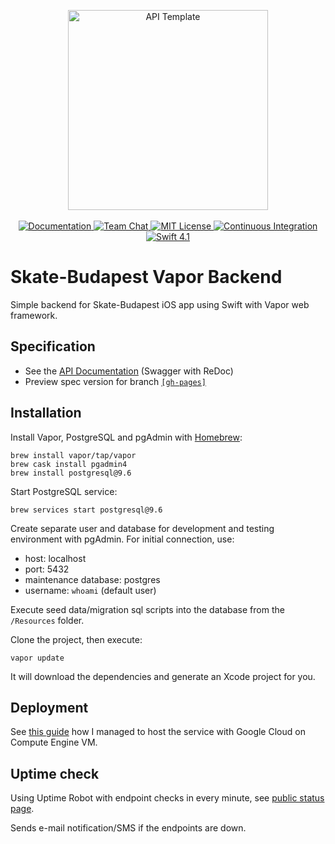 <p align="center">
<img src="https://user-images.githubusercontent.com/1342803/36623515-7293b4ec-18d3-11e8-85ab-4e2f8fb38fbd.png" width="320" alt="API Template">
<br>
<br>
<a href="http://docs.vapor.codes/3.0/">
<img src="http://img.shields.io/badge/read_the-docs-2196f3.svg" alt="Documentation">
</a>
<a href="https://discord.gg/vapor">
<img src="https://img.shields.io/discord/431917998102675485.svg" alt="Team Chat">
</a>
<a href="LICENSE">
<img src="http://img.shields.io/badge/license-MIT-brightgreen.svg" alt="MIT License">
</a>
<a href="https://circleci.com/gh/vapor/api-template">
<img src="https://circleci.com/gh/vapor/api-template.svg?style=shield" alt="Continuous Integration">
</a>
<a href="https://swift.org">
<img src="http://img.shields.io/badge/swift-4.1-brightgreen.svg" alt="Swift 4.1">
</a>
</p>

<!--
<img src="http://i.imgur.com/xxxxxxxxx.png" width="80px" />
-->
<h1>Skate-Budapest Vapor Backend</h1>

Simple backend for Skate-Budapest iOS app using Swift with Vapor web framework.


## Specification

- See the [API Documentation](https://balazs630.github.io/Skate-Budapest-Vapor/) (Swagger with ReDoc)
- Preview spec version for branch [`[gh-pages]`](https://github.com/balazs630/Skate-Budapest-Vapor/tree/gh-pages)


## Installation

Install Vapor, PostgreSQL and pgAdmin with [Homebrew](https://brew.sh):
```
brew install vapor/tap/vapor
brew cask install pgadmin4
brew install postgresql@9.6
```

Start PostgreSQL service:
```
brew services start postgresql@9.6
```

Create separate user and database for development and testing environment with pgAdmin. For initial connection, use:

- host: localhost
- port: 5432
- maintenance database: postgres
- username: `whoami` (default user)

Execute seed data/migration sql scripts into the database from the `/Resources` folder.

Clone the project, then execute:
```
vapor update
```

It will download the dependencies and generate an Xcode project for you.


## Deployment

See [this guide](VM%20INSTANCE%20README.md) how I managed to host the service with Google Cloud on Compute Engine VM.


## Uptime check
Using Uptime Robot with endpoint checks in every minute, see [public status page](http://uptimerobot.libertyskate.hu/).

Sends e-mail notification/SMS if the endpoints are down.

